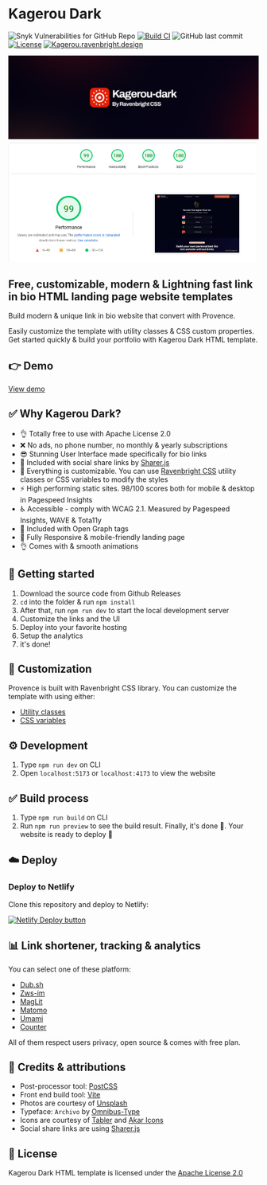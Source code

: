 # Kagerou Dark

![Snyk Vulnerabilities for GitHub Repo](https://img.shields.io/snyk/vulnerabilities/github/ariqnrnns/kagerou-dark)
[![Build CI](https://github.com/ariqnrnns/kagerou-dark/actions/workflows/build.yml/badge.svg)](https://github.com/ariqnrnns/kagerou-dark/actions/workflows/build.yml)
![GitHub last commit](https://img.shields.io/github/last-commit/ariqnrnns/kagerou-dark)
[![License](https://img.shields.io/badge/License-Apache%202.0-blue.svg)](https://opensource.org/licenses/Apache-2.0)
[![Kagerou.ravenbright.design](https://img.shields.io/website-up-down-green-red/http/shields.io.svg)](https://kagerou.ravenbright.design)

<p align="center">
<img src="https://raw.githubusercontent.com/ariqnrnns/kagerou-dark/main/src/Kagerou-dark-banner.jpg" alt="Kagerou Dark Banner">

<img src="https://raw.githubusercontent.com/ariqnrnns/kagerou-dark/main/src/Kagerou-dark-stats.jpg" alt="Kagerou Dark Stats">
</p>

## Free, customizable, modern & Lightning fast link in bio HTML landing page website templates

Build modern & unique link in bio website that convert with Provence.

Easily customize the template with utility classes & CSS custom properties. Get started quickly & build your portfolio with Kagerou Dark HTML template.

## 👉 Demo

[View demo](https://kagerou.ravenbright.design)

## ✅ Why Kagerou Dark?

- 👌 Totally free to use with Apache License 2.0
- ❌ No ads, no phone number, no monthly & yearly subscriptions
- 😎 Stunning User Interface made specifically for bio links
- 🔗 Included with social share links by [Sharer.js](https://ellisonleao.github.io/sharer.js/)
- 🎨 Everything is customizable. You can use [Ravenbright CSS](https://ravenbrightcss.com) utility classes or CSS variables to modify the styles
- ⚡ High performing static sites. 98/100 scores both for mobile & desktop in Pagespeed Insights
- ♿ Accessible - comply with WCAG 2.1. Measured by Pagespeed Insights, WAVE & Tota11y
- 📰 Included with Open Graph tags
- 📱 Fully Responsive & mobile-friendly landing page
- 👌 Comes with & smooth animations

## 🚀 Getting started

1. Download the source code from Github Releases
2. `cd` into the folder & run `npm install`
3. After that, run `npm run dev` to start the local development server
4. Customize the links and the UI
5. Deploy into your favorite hosting
6. Setup the analytics
7. it's done!

## 🎨 Customization

Provence is built with Ravenbright CSS library. You can customize the template with using either:

- [Utility classes](https://ravenbrightcss.com/docs/utilities/background)
- [CSS variables](https://ravenbrightcss.com/docs/customize/cssvariables)

## ⚙️ Development

1. Type `npm run dev` on CLI
2. Open `localhost:5173` or `localhost:4173` to view the website

## ✅ Build process

1. Type `npm run build` on CLI
2. Run `npm run preview` to see the build result. Finally, it's done 🎉. Your website is ready to deploy 🚀

## ☁️ Deploy

### Deploy to Netlify

Clone this repository and deploy to Netlify:

[![Netlify Deploy button](https://www.netlify.com/img/deploy/button.svg)](https://app.netlify.com/start/deploy?repository=https://github.com/ariqnrnns/kagerou-dark)

## 📊 Link shortener, tracking & analytics

You can select one of these platform:
- [Dub.sh](https://dub.sh/)
- [Zws-im](https://github.com/zws-im)
- [MagLit](https://github.com/NayamAmarshe/MagLit)
- [Matomo](https://matomo.org)
- [Umami](https://umami.is/)
- [Counter](https://counter.dev/)

All of them respect users privacy, open source & comes with free plan.

## 🤝 Credits & attributions

- Post-processor tool: [PostCSS](https://postcss.org)
- Front end build tool: [Vite](https://vitejs.dev)
- Photos are courtesy of [Unsplash](https://unsplash.com)
- Typeface: `Archivo` by [Omnibus-Type](https://fonts.google.com/specimen/Archivo)
- Icons are courtesy of [Tabler](https://tabler-icons.io/) and [Akar Icons](akaricons.com/)
- Social share links are using [Sharer.js](https://github.com/ellisonleao/sharer.js)

## 📝 License

Kagerou Dark HTML template is licensed under the [Apache License 2.0](https://github.com/ariqnrnns/kagerou-dark)
